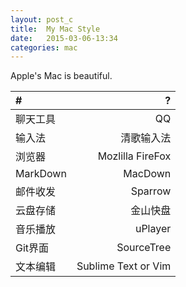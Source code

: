 ```yaml
---
layout: post_c
title:  My Mac Style
date:   2015-03-06-13:34  
categories: mac
---
```


Apple's Mac is beautiful.  

| # | ? |  
|:--|--:|  
|聊天工具|QQ|  
|输入法|清歌输入法|
|浏览器|Mozlilla FireFox|
|MarkDown|MacDown|
|邮件收发|Sparrow|
|云盘存储|金山快盘 |
|音乐播放|uPlayer |
|Git界面|SourceTree|
|文本编辑|Sublime Text or Vim |



  

  

  

  
  
 
 
   

